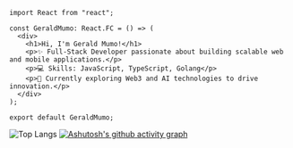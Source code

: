 
```tsx
import React from "react";

const GeraldMumo: React.FC = () => (
  <div>
    <h1>Hi, I'm Gerald Mumo!</h1>
    <p>✨ Full-Stack Developer passionate about building scalable web and mobile applications.</p>
    <p>💻 Skills: JavaScript, TypeScript, Golang</p>
    <p>🌱 Currently exploring Web3 and AI technologies to drive innovation.</p>
  </div>
);

export default GeraldMumo;
```
![Top Langs](https://github-readme-stats.vercel.app/api/top-langs/?username=gerismumo&layout=compact&theme=dark)
[![Ashutosh's github activity graph](https://github-readme-activity-graph.vercel.app/graph?username=gerismumo&theme=high-contrast&custom_title=Github%20Commits%20Graph)](https://github.com/ashutosh00710/github-readme-activity-graph)







